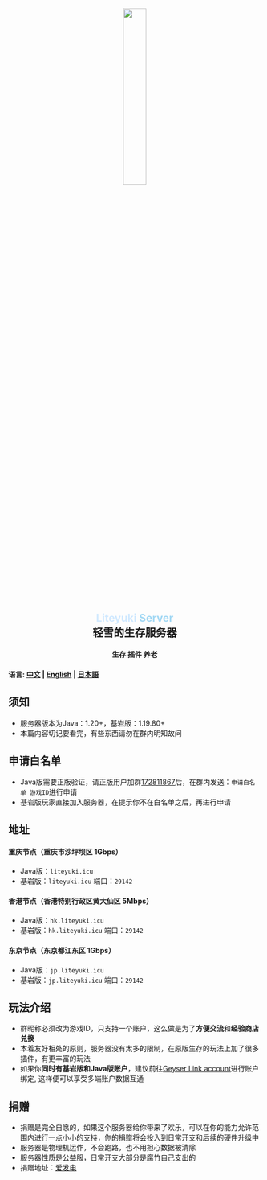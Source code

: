 <div align="center">
    <img src="https://gitee.com/snowykami/snowykami/raw/master/img/snowy.png" style="width: 30%; margin-top:10%;">
</div>
<div align=center>
    <h2>
        <font color="#d0e9ff">
            Liteyuki
        </font>
        <font color="#a2d8f4">
            Server
        </font>
        <br>
        轻雪的生存服务器
    </h2>
</div>
<div align=center><h4>生存 插件 养老</h4></div>

#### 语言: [中文](README.md) | [English](README_EN.md) | [日本語](README_JP.md)

## 须知

- 服务器版本为Java：1.20+，基岩版：1.19.80+
- 本篇内容切记要看完，有些东西请勿在群内明知故问

## 申请白名单

- Java版需要正版验证，请正版用户加群[172811867](http://qm.qq.com/cgi-bin/qm/qr?_wv=1027&k=MlKVG2xKNkVyWyp16U2OXLts1smmCgkS&authKey=BAgaMDmD7jqvqzrfdPk93FTRHh4vRa%2Fn10HzM8K52i4UZ%2B%2FIf5%2FXfSd0m7x25ULy&noverify=0&group_code=172811867)后，在群内发送：```申请白名单 游戏ID```进行申请
- 基岩版玩家直接加入服务器，在提示你不在白名单之后，再进行申请

## 地址

#### 重庆节点（重庆市沙坪坝区 1Gbps）
- Java版：```liteyuki.icu```
- 基岩版：```liteyuki.icu``` 端口：```29142```

#### 香港节点（香港特别行政区黄大仙区 5Mbps）
- Java版：```hk.liteyuki.icu```
- 基岩版：```hk.liteyuki.icu``` 端口：```29142```

#### 东京节点（东京都江东区 1Gbps）
- Java版：```jp.liteyuki.icu```
- 基岩版：```jp.liteyuki.icu``` 端口：```29142```

## 玩法介绍

- 群昵称必须改为游戏ID，只支持一个账户，这么做是为了**方便交流**和**经验商店兑换**
- 本着友好相处的原则，服务器没有太多的限制，在原版生存的玩法上加了很多插件，有更丰富的玩法
- 如果你**同时有基岩版和Java版账户**，建议前往[Geyser Link account](https://link.geysermc.org/method/online)进行账户绑定,
这样便可以享受多端账户数据互通

## 捐赠
- 捐赠是完全自愿的，如果这个服务器给你带来了欢乐，可以在你的能力允许范围内进行一点小小的支持，你的捐赠将会投入到日常开支和后续的硬件升级中
- 服务器是物理机运作，不会跑路，也不用担心数据被清除
- 服务器性质是公益服，日常开支大部分是腐竹自己支出的
- 捐赠地址：[爱发电](https://afdian.net/a/snowykami)